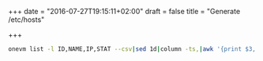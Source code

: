 +++
date = "2016-07-27T19:15:11+02:00"
draft = false
title = "Generate /etc/hosts"

+++

```bash
onevm list -l ID,NAME,IP,STAT --csv|sed 1d|column -ts,|awk '{print $3, $2}'
```
